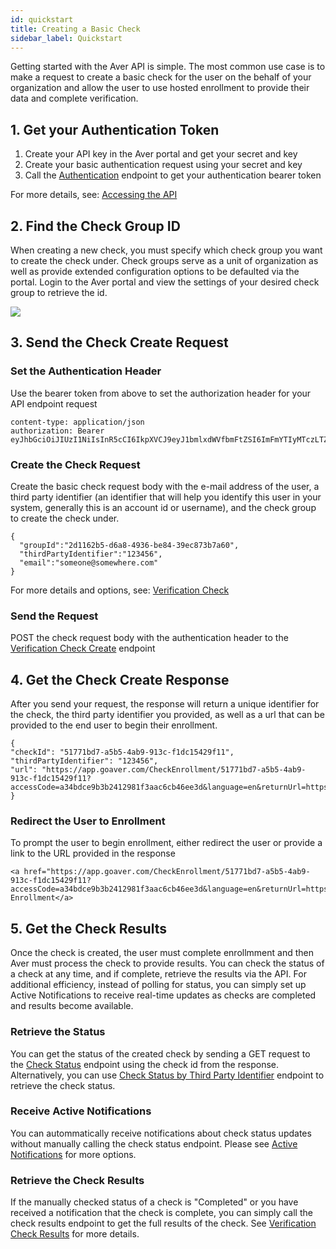 ```yaml
---
id: quickstart
title: Creating a Basic Check
sidebar_label: Quickstart
---
```



<p>Getting started with the Aver API is simple.  The most common use case is to make a request to create a basic check for the user on the behalf of your organization and allow the user to use hosted enrollment to provide their data and complete verification.</p>

## 1. Get your Authentication Token
1. Create your API key in the Aver portal and get your secret and key
2. Create your basic authentication request using your secret and key
3. Call the <a href="/docs/auth">Authentication</a> endpoint to get your authentication bearer token

For more details, see: <a href="/docs/accessing">Accessing the API</a>

## 2. Find the Check Group ID
When creating a new check, you must specify which check group you want to create the check under.  Check groups serve as a unit of organization as well as provide extended configuration options to be defaulted via the portal.  Login to the Aver portal and view the settings of your desired check group to retrieve the id.
<p>
<img src="/img/get-group-id.jpg"></img>
</p>

## 3. Send the Check Create Request
### Set the Authentication Header
Use the bearer token from above to set the authorization header for your API endpoint request
```
content-type: application/json
authorization: Bearer eyJhbGciOiJIUzI1NiIsInR5cCI6IkpXVCJ9eyJ1bmlxdWVfbmFtZSI6ImFmYTIyMTczLTZhNDYtNDc2MS04MzA4LTI3YWQ0YjIxMWM0MCIsInJvbGUiOiJQb3J0YWxVc2VyIiwiaHR0cDovL3NjaGVtYXMubWljcm9zb2Z0LmNvbS93cy8yMDA4LzA2L2lkZW50aXR5L2NsYWltcy91c2VyZGF0YSI6IntcIklkXCI6XCJhZmEyMjE3My02YTQ2LTQ3NjEtODMwOC0yN2FkNGIyMTFjNDBcIixcIkF1dGhUeXBlXCI6MixcIkRhdGFcIjpudWxsfSIsIm5iZiI6MTU3MDE5NjE4NiwiZXhwIjoxNTcwMTk5Nzg2LCJpYXQiOjE1NzAxOTYxODYsImlzcyI6InNlbGYiLCJhdWQiOiJodHRwOi8vZ29hdmVyLmNvbSJ9XZmHyGIVurCvpsNM8RACzz9jReafpww9hrr3vyr4
```

### Create the Check Request
Create the basic check request body with the e-mail address of the user, a third party identifier (an identifier that will help you identify this user in your system, generally this is an account id or username), and the check group to create the check under.
```
{
  "groupId":"2d1162b5-d6a8-4936-be84-39ec873b7a60",
  "thirdPartyIdentifier":"123456",
  "email":"someone@somewhere.com"
}
```
For more details and options, see: <a href="/docs/check">Verification Check</a>

### Send the Request
POST the check request body with the authentication header to the <a href="/docs/check#post-apicheckcreate">Verification Check Create</a> endpoint

## 4. Get the Check Create Response
After you send your request, the response will return a unique identifier for the check, the third party identifier you provided, as well as a url that can be provided to the end user to begin their enrollment.
```
{
"checkId": "51771bd7-a5b5-4ab9-913c-f1dc15429f11",
"thirdPartyIdentifier": "123456",
"url": "https://app.goaver.com/CheckEnrollment/51771bd7-a5b5-4ab9-913c-f1dc15429f11?accessCode=a34bdce9b3b2412981f3aac6cb46ee3d&language=en&returnUrl=https%3a%2f%2fwww.yoursite.com%2fpage"
}
```

### Redirect the User to Enrollment
To prompt the user to begin enrollment, either redirect the user or provide a link to the URL provided in the response
```
<a href="https://app.goaver.com/CheckEnrollment/51771bd7-a5b5-4ab9-913c-f1dc15429f11?accessCode=a34bdce9b3b2412981f3aac6cb46ee3d&language=en&returnUrl=https%3a%2f%2fwww.yoursite.com%2fpage">Begin Enrollment</a>
```

## 5. Get the Check Results
Once the check is created, the user must complete enrollmment and then Aver must process the check to provide results.  You can check the status of a check at any time, and if complete, retrieve the results via the API.  For additional efficiency, instead of polling for status, you can simply set up Active Notifications to receive real-time updates as checks are completed and results become available.

### Retrieve the Status
You can get the status of the created check by sending a GET request to the <a href="/docs/check#get-apicheckid">Check Status</a> endpoint using the check id from the response.  Alternatively, you can use <a href="/docs/check#get-apicheckid">Check Status by Third Party Identifier</a> endpoint to retrieve the check status.

### Receive Active Notifications
You can autommatically receive notifications about check status updates without manually calling the check status endpoint.  Please see <a href="/docs/webhook">Active Notifications</a> for more options.

### Retrieve the Check Results
If the manually checked status of a check is "Completed" or you have received a notification that the check is complete, you can simply call the check results endpoint to get the full results of the check.  See <a href="/docs/check#get-apicheckidresults">Verification Check Results</a> for more details.
